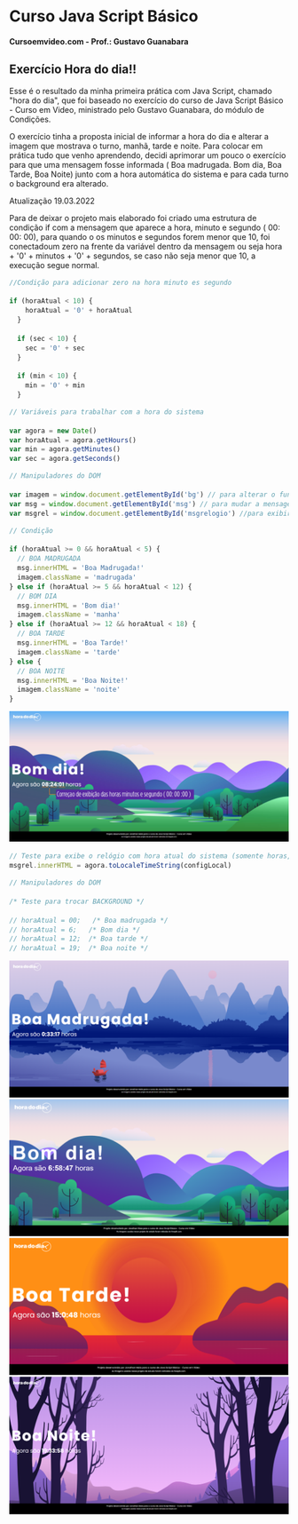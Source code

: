 # Curso Java Script Básico

#### Cursoemvideo.com - Prof.: Gustavo Guanabara

## Exercício Hora do dia!!

Esse é o resultado da minha primeira prática com Java Script, chamado "hora do dia", que foi baseado no exercício do curso de Java Script Básico - Curso em Video, ministrado pelo Gustavo Guanabara, do módulo de Condições.

O exercício tinha a proposta inicial de informar a hora do dia e alterar a imagem que mostrava o turno, manhã, tarde e noite. Para colocar em prática tudo que venho aprendendo, decidi aprimorar um pouco o exercício para que uma mensagem fosse informada ( Boa madrugada. Bom dia, Boa Tarde, Boa Noite) junto com a hora automática do sistema e para cada turno o background era alterado.

Atualização 19.03.2022

Para de deixar o projeto mais elaborado foi criado uma estrutura de condição if com a mensagem que aparece a hora, minuto e segundo ( 00: 00: 00), para quando o os minutos e segundos forem menor que 10, foi conectadoum zero na frente da variável dentro da mensagem ou seja hora + '0' + minutos + '0' + segundos, se caso não seja menor que 10, a execução segue normal.

```Javascript
//Condição para adicionar zero na hora minuto es segundo

if (horaAtual < 10) {
    horaAtual = '0' + horaAtual
  }

  if (sec < 10) {
    sec = '0' + sec
  }

  if (min < 10) {
    min = '0' + min
  }
```

```javascript
// Variáveis para trabalhar com a hora do sistema

var agora = new Date()
var horaAtual = agora.getHours()
var min = agora.getMinutes()
var sec = agora.getSeconds()
```

```javascript
// Manipuladores do DOM

var imagem = window.document.getElementById('bg') // para alterar o fundo do site
var msg = window.document.getElementById('msg') // para mudar a mensagem
var msgrel = window.document.getElementById('msgrelogio') //para exibir o relógio
```

```javascript
// Condição

if (horaAtual >= 0 && horaAtual < 5) {
  // BOA MADRUGADA
  msg.innerHTML = 'Boa Madrugada!'
  imagem.className = 'madrugada'
} else if (horaAtual >= 5 && horaAtual < 12) {
  // BOM DIA
  msg.innerHTML = 'Bom dia!'
  imagem.className = 'manha'
} else if (horaAtual >= 12 && horaAtual < 18) {
  // BOA TARDE
  msg.innerHTML = 'Boa Tarde!'
  imagem.className = 'tarde'
} else {
  // BOA NOITE
  msg.innerHTML = 'Boa Noite!'
  imagem.className = 'noite'
}
```

<img alt="Imagem do projeto01" src="https://github.com/jonathanppmaia/horadodia/blob/main/img/corr_cond_if.jpg?raw=true ">
</div>

```javascript
// Teste para exibe o relógio com hora atual do sistema (somente horas, sem texto)
msgrel.innerHTML = agora.toLocaleTimeString(configLocal)
```

```javascript
// Manipuladores do DOM

/* Teste para trocar BACKGROUND */

// horaAtual = 00;   /* Boa madrugada */
// horaAtual = 6;   /* Bom dia */
// horaAtual = 12;  /* Boa tarde */
// horaAtual = 19;  /* Boa noite */
```

<div style="display:inline_block">
<img alt="Boa Madrugada" src="https://github.com/jonathanppmaia/horadodia/blob/main/img/prints-da-hora-do-dia_05.png?raw=true" >
</div>
<div style="display:inline_block">
<img alt="Imagem do projeto01" src="https://github.com/jonathanppmaia/horadodia/blob/main/img/prints-da-hora-do-dia_03.png?raw=true" >
</div>
<div style="display:inline_block">
<img alt="Imagem do projeto01" src="https://github.com/jonathanppmaia/horadodia/blob/main/img/prints-da-hora-do-dia_01.png?raw=true" >
</div>
<div style="display:inline_block">
<img alt="Imagem do projeto01" src="https://github.com/jonathanppmaia/horadodia/blob/main/img/prints-da-hora-do-dia_07.png?raw=true ">
</div>
